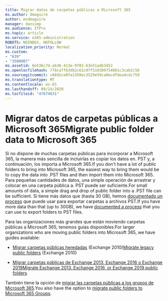 ```yaml
---
title: Migrar datos de carpetas públicas a Microsoft 365
ms.author: dmaguire
author: msdmaguire
manager: dansimp
ms.audience: ITPro
ms.topic: article
ms.service: o365-administration
ROBOTS: NOINDEX, NOFOLLOW
localization_priority: Normal
ms.custom:
- "639"
- "3500007"
ms.assetid: 6e536c7d-ab36-413e-9702-63e51adb3452
ms.openlocfilehash: 778caff63db2c61c07f510309754681c3cab2c56
ms.sourcegitcommit: c6692ce0fa1358ec3529e59ca0ecdfdea4cdc759
ms.translationtype: MT
ms.contentlocale: es-ES
ms.lasthandoff: 09/14/2020
ms.locfileid: "47674631"
---
```

# <a name="migrate-public-folder-data-to-microsoft-365"></a><span data-ttu-id="a06b1-102">Migrar datos de carpetas públicas a Microsoft 365</span><span class="sxs-lookup"><span data-stu-id="a06b1-102">Migrate public folder data to Microsoft 365</span></span>

<span data-ttu-id="a06b1-103">Si no dispone de muchas carpetas públicas para incorporar a Microsoft 365, la manera más sencilla de incluirlas es copiar los datos en. PST y, a continuación, los importa a Microsoft 365.</span><span class="sxs-lookup"><span data-stu-id="a06b1-103">If you don't have a lot of public folders to bring into Microsoft 365, the easiest way to bring them would be to copy the data into .PST files and then import them into Microsoft 365.</span></span> <span data-ttu-id="a06b1-104">Para pequeñas cantidades de datos, una simple operación de arrastrar y colocar en una carpeta pública a. PST puede ser suficiente.</span><span class="sxs-lookup"><span data-stu-id="a06b1-104">For small amounts of data, a simple drag and drop of public folder into a .PST file can be sufficient.</span></span> <span data-ttu-id="a06b1-105">Si tiene más datos que (hasta 30 GB), hemos [documentado un proceso](https://technet.microsoft.com/library/dn874017%28v=exchg.150%29.aspx) que puede usar para exportar carpetas a archivos PST.</span><span class="sxs-lookup"><span data-stu-id="a06b1-105">If you have more data than that (up to 30GB), we have [documented a process](https://technet.microsoft.com/library/dn874017%28v=exchg.150%29.aspx) that you can use to export folders to PST files.</span></span>
  
<span data-ttu-id="a06b1-106">Para las organizaciones más grandes que están moviendo carpetas públicas a Microsoft 365, tenemos guías disponibles:</span><span class="sxs-lookup"><span data-stu-id="a06b1-106">For larger organizations who are moving public folders into Microsoft 365, we have guides available:</span></span>
  
- <span data-ttu-id="a06b1-107">[Migrar carpetas públicas heredadas](https://docs.microsoft.com/exchange/collaboration-exo/public-folders/batch-migration-of-legacy-public-folders) (Exchange 2010)</span><span class="sxs-lookup"><span data-stu-id="a06b1-107">[Migrate legacy public folders](https://docs.microsoft.com/exchange/collaboration-exo/public-folders/batch-migration-of-legacy-public-folders) (Exchange 2010)</span></span>

- [<span data-ttu-id="a06b1-108">Migrar carpetas públicas de Exchange 2013, Exchange 2016 o Exchange 2019</span><span class="sxs-lookup"><span data-stu-id="a06b1-108">Migrate Exchange 2013, Exchange 2016, or Exchange 2019 public folders</span></span>](https://docs.microsoft.com/Exchange/collaboration/public-folders/migrate-to-exchange-online)

<span data-ttu-id="a06b1-109">También tiene la opción de [migrar las carpetas públicas a los grupos de Microsoft 365](https://docs.microsoft.com/Exchange/collaboration/public-folders/migrate-to-office-365-groups).</span><span class="sxs-lookup"><span data-stu-id="a06b1-109">You also have the option to [migrate public folders to Microsoft 365 Groups](https://docs.microsoft.com/Exchange/collaboration/public-folders/migrate-to-office-365-groups).</span></span>
  